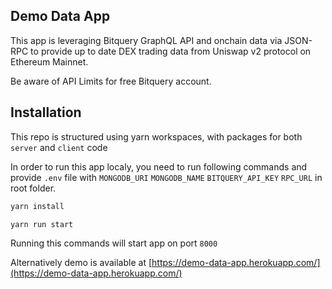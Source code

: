 ## Demo Data App

This app is leveraging Bitquery GraphQL API and onchain data via JSON-RPC to provide up to date DEX trading data from Uniswap v2 protocol on Ethereum Mainnet.

Be aware of API Limits for free Bitquery account.

## Installation

This repo is structured using yarn workspaces, with packages for both `server` and `client` code

In order to run this app localy, you need to run following commands and provide `.env` file with
`MONGODB_URI`
`MONGODB_NAME`
`BITQUERY_API_KEY`
`RPC_URL`
in root folder.

```bash
yarn install
```
```bash
yarn run start
```

Running this commands will start app on port `8000`

Alternatively demo is available at [https://demo-data-app.herokuapp.com/](https://demo-data-app.herokuapp.com/)
